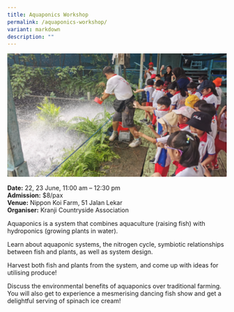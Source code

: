 ```yaml
---
title: Aquaponics Workshop
permalink: /aquaponics-workshop/
variant: markdown
description: ""
---
```

![Children looking at worker watering plants](/images/Workshop%20&amp;%20Talks/KCA_Aquaponics.png)

**Date:** 22, 23 June, 11:00 am – 12:30 pm  <br>
**Admission:** $8/pax <br>
**Venue:** Nippon Koi Farm, 51 Jalan Lekar <br>
**Organiser:** Kranji Countryside Association

Aquaponics is a system that combines aquaculture (raising fish) with hydroponics (growing plants in water). 

Learn about aquaponic systems, the nitrogen cycle, symbiotic relationships between fish and plants, as well as system design. 

Harvest both fish and plants from the system, and come up with ideas for utilising produce! 

Discuss the environmental benefits of aquaponics over traditional farming. You will also get to experience a mesmerising dancing fish show and get a delightful serving of spinach ice cream! 

<a class="btn-link" target="_blank" href="https://forms.zohopublic.com/kcaportal/form/SPECIALPROMOAquaphonicsworkshop2223June2024/formperma/zKk8iMB6vwLsd5sqimr2YBK8mfoVrxDpAZwofAgXEtg"><img src="/images/gogreensg_website-32.png"></a>

<style>
	.btn-link {
		display: none;
	}
	a.btn-link[target="_blank"]:after {
	display: none;
}
	.btn-link > img {
		width: 100%;
	}
	
</style>